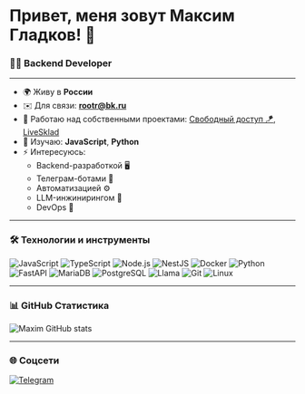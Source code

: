 # Привет, меня зовут Максим Гладков! 👋  

### 👨‍💻 Backend Developer  

---

- 🌍 Живу в **России**  
- ✉️ Для связи: **[rootr@bk.ru](mailto:rootr@bk.ru)**  
- 🚀 Работаю над собственными проектами: [Свободный доступ 🪁](https://t.me/SpareAccess_bot), [LiveSklad](https://t.me/livesklad_tg_bot) 
- 🧠 Изучаю: **JavaScript**, **Python**  
- ⚡ Интересуюсь: 
    - Backend-разработкой 🖥️  
    - Телеграм-ботами 🤖  
    - Автоматизацией ⚙️  
    - LLM-инжинирингом 🧠  
    - DevOps 🚀  

---

### 🛠️ Технологии и инструменты
![JavaScript](https://img.shields.io/badge/-JavaScript-F7DF1E?logo=javascript&logoColor=black&style=for-the-badge)
![TypeScript](https://img.shields.io/badge/-TypeScript-3178C6?logo=typescript&logoColor=white&style=for-the-badge)
![Node.js](https://img.shields.io/badge/-Node.js-339933?logo=node.js&logoColor=white&style=for-the-badge)
![NestJS](https://img.shields.io/badge/-NestJS-E0234E?logo=nestjs&logoColor=white&style=for-the-badge)
![Docker](https://img.shields.io/badge/-Docker-2496ED?logo=docker&logoColor=white&style=for-the-badge)
![Python](https://img.shields.io/badge/-Python-3776AB?logo=python&logoColor=white&style=for-the-badge)
![FastAPI](https://img.shields.io/badge/-FastAPI-009688?logo=fastapi&logoColor=white&style=for-the-badge)
![MariaDB](https://img.shields.io/badge/-MariaDB-003545?logo=mariadb&logoColor=white&style=for-the-badge)
![PostgreSQL](https://img.shields.io/badge/-PostgreSQL-336791?logo=postgresql&logoColor=white&style=for-the-badge)
![Llama](https://img.shields.io/badge/-Llama-6C5DD3?logo=meta&logoColor=white&style=for-the-badge)
![Git](https://img.shields.io/badge/-Git-F05032?logo=git&logoColor=white&style=for-the-badge)
![Linux](https://img.shields.io/badge/-Linux-FCC624?logo=linux&logoColor=black&style=for-the-badge)

---

### 📊 GitHub Статистика
![Maxim GitHub stats](https://github-readme-stats.vercel.app/api?username=TheStutzen&show_icons=true&theme=radical)

---

### 🌐 Соцсети
[![Telegram](https://img.shields.io/badge/-Telegram-26A5E4?logo=telegram&logoColor=white&style=for-the-badge)](http://t.me/stutzen)